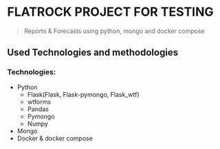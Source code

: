 # FLATROCK PROJECT FOR TESTING
> Reports & Forecasts using python, mongo and docker compose

## Used Technologies and methodologies
### Technologies:
* Python
    * Flask(Flask, Flask-pymongo, Flask_wtf)
    * wtforms
    * Pandas
    * Pymongo
    * Numpy
* Mongo
* Docker & docker compose

